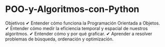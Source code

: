 # POO-y-Algoritmos-con-Python
Objetivos
✔ Entender cómo funciona la Programación Orientada a Objetos. 
✔ Entender cómo medir la eficiencia temporal y espacial de nuestros algoritmos. 
✔ Entender cómo y por qué graficar. 
✔ Aprender a resolver problemas de búsqueda, ordenación y optimización.
